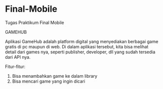 # Final-Mobile
Tugas Praktikum Final Mobile

GAMEHUB

Aplikasi GameHub adalah platform digital yang menyediakan berbagai game gratis di pc maupun di web. Di dalam aplikasi tersebut, kita bisa melihat detail dari games nya, seperti publisher, developer,
dll yang sudah tersedia dari API nya.

Fitur-fitur:
1. Bisa menambahkan game ke dalam library
2. Bisa mencari game yang ingin dicari
